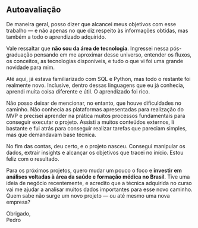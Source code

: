 ## Autoavaliação

De maneira geral, posso dizer que alcancei meus objetivos com esse trabalho — e não apenas no que diz respeito às informações obtidas, mas também a todo o aprendizado adquirido.

Vale ressaltar que **não sou da área de tecnologia**. Ingressei nessa pós-graduação pensando em me aproximar desse universo, entender os fluxos, os conceitos, as tecnologias disponíveis, e tudo o que vi foi uma grande novidade para mim.

Até aqui, já estava familiarizado com SQL e Python, mas todo o restante foi realmente novo. Inclusive, dentro dessas linguagens que eu já conhecia, aprendi muita coisa diferente e útil. O aprendizado foi rico.

Não posso deixar de mencionar, no entanto, que houve dificuldades no caminho. Não conhecia as plataformas apresentadas para realização do MVP e precisei aprender na prática muitos processos fundamentais para conseguir executar o projeto. Assisti a muitos conteúdos externos, li bastante e fui atrás para conseguir realizar tarefas que pareciam simples, mas que demandavam base técnica.

No fim das contas, deu certo, e o projeto nasceu. Consegui manipular os dados, extrair insights e alcançar os objetivos que tracei no início. Estou feliz com o resultado.

Para os próximos projetos, quero mudar um pouco o foco e **investir em análises voltadas à área da saúde e formação médica no Brasil**. Tive uma ideia de negócio recentemente, e acredito que a técnica adquirida no curso vai me ajudar a analisar muitos dados importantes para esse novo caminho. Quem sabe não surge um novo projeto — ou até mesmo uma nova empresa?

Obrigado,  
Pedro

